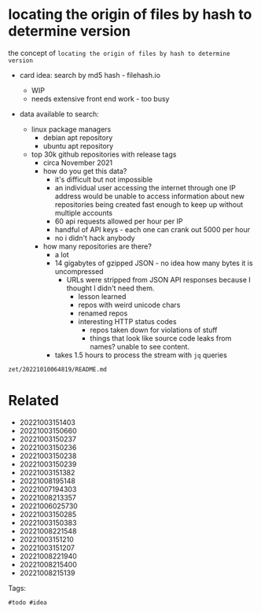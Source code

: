 # locating the origin of files by hash to determine version

the concept of `locating the origin of files by hash to determine version`

- card idea: search by md5 hash - filehash.io
  - WIP
  - needs extensive front end work - too busy

- data available to search:
  - linux package managers
    - debian apt repository
    - ubuntu apt repository
  - top 30k github repositories with release tags
    - circa November 2021
    - how do you get this data?
      - it's difficult but not impossible
      - an individual user accessing the internet through one IP address would be unable to access information about new repositories being created fast enough to keep up without multiple accounts
      - 60 api requests allowed per hour per IP
      - handful of API keys - each one can crank out 5000 per hour
      - no i didn't hack anybody
    - how many repositories are there?
      - a lot
      - 14 gigabytes of gzipped JSON - no idea how many bytes it is uncompressed
        - URLs were stripped from JSON API responses because I thought I didn't need them.
          - lesson learned
          - repos with weird unicode chars
          - renamed repos
          - interesting HTTP status codes
            - repos taken down for violations of stuff
            - things that look like source code leaks from names? unable to see content.
      - takes 1.5 hours to process the stream with `jq` queries

` zet/20221010064819/README.md `

# Related

- 20221003151403
- 20221003150660
- 20221003150237
- 20221003150236
- 20221003150238
- 20221003150239
- 20221003151382
- 20221008195148
- 20221007194303
- 20221008213357
- 20221006025730
- 20221003150285
- 20221003150383
- 20221008221548
- 20221003151210
- 20221003151207
- 20221008221940
- 20221008215400
- 20221008215139

Tags:

    #todo #idea
